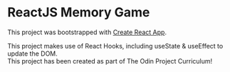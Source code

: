 # ReactJS Memory Game

This project was bootstrapped with [Create React App](https://github.com/facebook/create-react-app).

This project makes use of React Hooks, including useState & useEffect to update the DOM. <br />
This project has been created as part of The Odin Project Curriculum!
